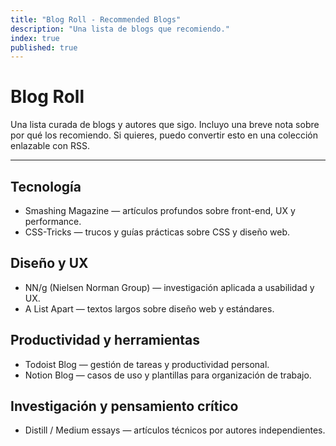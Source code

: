 ```yaml
---
title: "Blog Roll - Recommended Blogs"
description: "Una lista de blogs que recomiendo."
index: true
published: true
---
```


# Blog Roll

Una lista curada de blogs y autores que sigo. Incluyo una breve nota sobre por qué los recomiendo. Si quieres, puedo convertir esto en una colección enlazable con RSS.

---

## Tecnología

- Smashing Magazine — artículos profundos sobre front-end, UX y performance.
- CSS-Tricks — trucos y guías prácticas sobre CSS y diseño web.

## Diseño y UX

- NN/g (Nielsen Norman Group) — investigación aplicada a usabilidad y UX.
- A List Apart — textos largos sobre diseño web y estándares.

## Productividad y herramientas

- Todoist Blog — gestión de tareas y productividad personal.
- Notion Blog — casos de uso y plantillas para organización de trabajo.

## Investigación y pensamiento crítico

- Distill / Medium essays — artículos técnicos por autores independientes.
